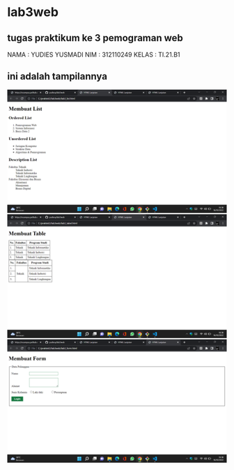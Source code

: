 # lab3web
## tugas praktikum ke 3 pemograman web

NAMA    : YUDIES YUSMADI
NIM     : 312110249
KELAS   : TI.21.B1

## ini adalah tampilannya
![gambar 1](screenshot/ss1.png)
![gambar 2](screenshot/ss2.png)
![gambar 3](screenshot/ss3.png)